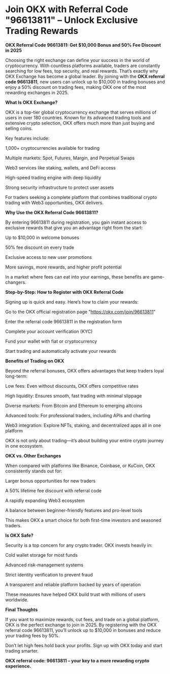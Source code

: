 # Join OKX with Referral Code "96613811" – Unlock Exclusive Trading Rewards

**OKX Referral Code 96613811: Get $10,000 Bonus and 50% Fee Discount in 2025**

Choosing the right exchange can define your success in the world of cryptocurrency. With countless platforms available, traders are constantly searching for low fees, top security, and real rewards. That’s exactly why OKX Exchange has become a global leader. By joining with the **OKX referral code 96613811**, new users can unlock up to $10,000 in trading bonuses and enjoy a 50% discount on trading fees, making OKX one of the most rewarding exchanges in 2025.

**What Is OKX Exchange?**

OKX is a top-tier global cryptocurrency exchange that serves millions of users in over 180 countries. Known for its advanced trading tools and extensive crypto selection, OKX offers much more than just buying and selling coins.

Key features include:

1,000+ cryptocurrencies available for trading

Multiple markets: Spot, Futures, Margin, and Perpetual Swaps

Web3 services like staking, wallets, and DeFi access

High-speed trading engine with deep liquidity

Strong security infrastructure to protect user assets

For traders seeking a complete platform that combines traditional crypto trading with Web3 opportunities, OKX delivers.

**Why Use the OKX Referral Code 96613811?**

By entering 96613811 during registration, you gain instant access to exclusive rewards that give you an advantage right from the start:

Up to $10,000 in welcome bonuses

50% fee discount on every trade

Exclusive access to new user promotions

More savings, more rewards, and higher profit potential

In a market where fees can eat into your earnings, these benefits are game-changers.

**Step-by-Step: How to Register with OKX Referral Code**

Signing up is quick and easy. Here’s how to claim your rewards:

Go to the OKX official registration page "https://okx.com/join/96613811"

Enter the referral code 96613811 in the registration form

Complete your account verification (KYC)

Fund your wallet with fiat or cryptocurrency

Start trading and automatically activate your rewards

**Benefits of Trading on OKX**

Beyond the referral bonuses, OKX offers advantages that keep traders loyal long-term:

Low fees: Even without discounts, OKX offers competitive rates

High liquidity: Ensures smooth, fast trading with minimal slippage

Diverse markets: From Bitcoin and Ethereum to emerging altcoins

Advanced tools: For professional traders, including APIs and charting

Web3 integration: Explore NFTs, staking, and decentralized apps all in one platform

OKX is not only about trading—it’s about building your entire crypto journey in one ecosystem.

**OKX vs. Other Exchanges**

When compared with platforms like Binance, Coinbase, or KuCoin, OKX consistently stands out for:

Larger bonus opportunities for new traders

A 50% lifetime fee discount with referral code

A rapidly expanding Web3 ecosystem

A balance between beginner-friendly features and pro-level tools

This makes OKX a smart choice for both first-time investors and seasoned traders.

**Is OKX Safe?**

Security is a top concern for any crypto trader. OKX invests heavily in:

Cold wallet storage for most funds

Advanced risk-management systems

Strict identity verification to prevent fraud

A transparent and reliable platform backed by years of operation

These measures have helped OKX build trust with millions of users worldwide.

**Final Thoughts**

If you want to maximize rewards, cut fees, and trade on a global platform, OKX is the perfect exchange to join in 2025. By registering with the OKX referral code 96613811, you’ll unlock up to $10,000 in bonuses and reduce your trading fees by 50%.

Don’t let high fees hold back your profits. Sign up with OKX today and start trading smarter.

**OKX referral code: 96613811 – your key to a more rewarding crypto experience.**

